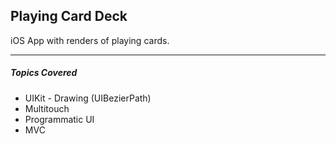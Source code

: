 ## Playing Card Deck

iOS App with renders of playing cards.

---

##### Topics Covered

* UIKit - Drawing (UIBezierPath)
* Multitouch
* Programmatic UI
* MVC
